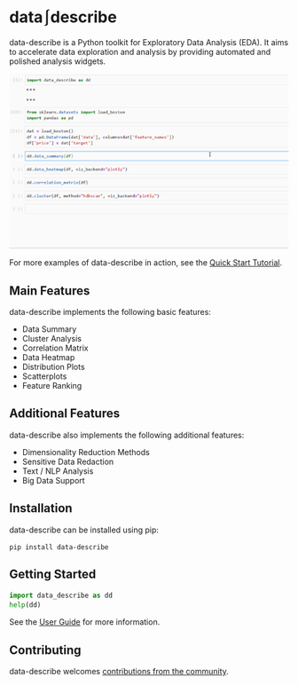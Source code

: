 # data⎰describe

data-describe is a Python toolkit for Exploratory Data Analysis (EDA). It aims to accelerate data exploration and analysis by providing automated and polished analysis widgets.

![](/docs/imgs/demo.gif)

For more examples of data-describe in action, see the [Quick Start Tutorial](examples/Tutorial.ipynb).

## Main Features

data-describe implements the following basic features:

* Data Summary
* Cluster Analysis
* Correlation Matrix
* Data Heatmap
* Distribution Plots
* Scatterplots
* Feature Ranking

## Additional Features

data-describe also implements the following additional features:

* Dimensionality Reduction Methods
* Sensitive Data Redaction
* Text / NLP Analysis
* Big Data Support


## Installation

data-describe can be installed using pip:

```
pip install data-describe
```

## Getting Started

```python
import data_describe as dd
help(dd)
```

See the [User Guide](https://brianray.github.io/data-describe/) for more information.

## Contributing

data-describe welcomes [contributions from the community](./CONTRIBUTING.md).




